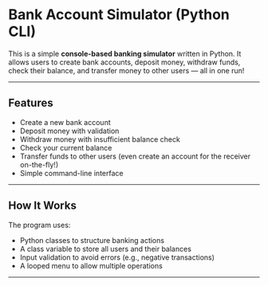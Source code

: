 # Bank Account Simulator (Python CLI)

This is a simple **console-based banking simulator** written in Python. It allows users to create bank accounts, deposit money, withdraw funds, check their balance, and transfer money to other users — all in one run!

---

## Features

- Create a new bank account
- Deposit money with validation
- Withdraw money with insufficient balance check
- Check your current balance
- Transfer funds to other users (even create an account for the receiver on-the-fly!)
- Simple command-line interface

---

## How It Works

The program uses:
- Python classes to structure banking actions
- A class variable to store all users and their balances
- Input validation to avoid errors (e.g., negative transactions)
- A looped menu to allow multiple operations

---
